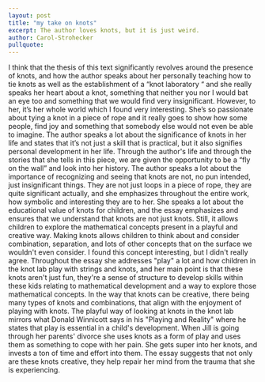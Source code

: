 ```yaml
---
layout: post
title: "my take on knots"
excerpt: The author loves knots, but it is just weird.
author: Carol-Strohecker
pullquote: 
---
```


I think that the thesis of this text significantly revolves around the presence of knots, and how the author speaks about her personally teaching how to tie knots as well as the establishment of a “knot laboratory “ and she really speaks her heart about a knot, something that neither you nor I would bat an eye too and something that we would find very insignificant. However, to her, it’s her whole world which I found very interesting. She’s so passionate about tying a knot in a piece of rope and it really goes to show how some people, find joy and something that somebody else would not even be able to imagine. The author speaks a lot about the significance of knots in her life and states that it’s not just a skill that is practical, but it also signifies personal development in her life. Through the author's life and through the stories that she tells in this piece, we are given the opportunity to be a “fly on the wall” and look into her history. The author speaks a lot about the importance of recognizing and seeing that knots are not, no pun intended, just insignificant things. They are not just loops in a piece of rope, they are quite significant actually, and she emphasizes throughout the entire work, how symbolic and interesting they are to her. She speaks a lot about the educational value of knots for children, and the essay emphasizes and ensures that we understand that knots are not just knots. Still, it allows children to explore the mathematical concepts present in a playful and creative way. Making knots allows children to think about and consider combination, separation, and lots of other concepts that on the surface we wouldn't even consider. I found this concept interesting, but I didn't really agree. Throughout the essay she addresses "play" a lot and how children in the knot lab play with strings and knots, and her main point is that these knots aren't just fun, they're a sense of structure to develop skills within these kids relating to mathematical development and a way to explore those mathematical concepts. In the way that knots can be creative, there being many types of knots and combinations, that align with the enjoyment of playing with knots. The playful way of looking at knots in the knot lab mirrors what Donald Winnicott says in his "Playing and Reality" where he states that play is essential in a child's development. When Jill is going through her parents' divorce she uses knots as a form of play and uses them as something to cope with her pain. She gets super into her knots, and invests a ton of time and effort into them. The essay suggests that not only are these knots creative, they help repair her mind from the trauma that she is experiencing.
